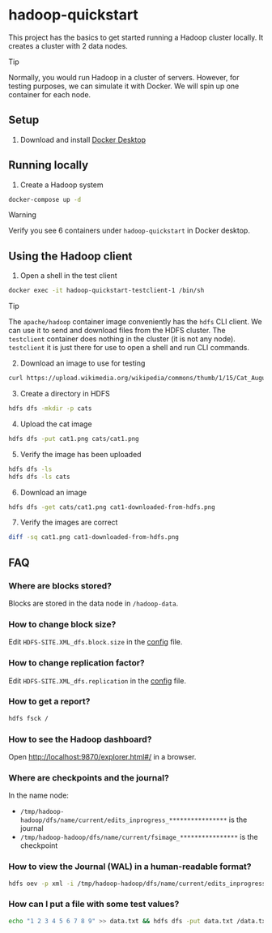 # hadoop-quickstart

This project has the basics to get started running a Hadoop cluster locally.
It creates a cluster with 2 data nodes.

> [!TIP]
> Normally, you would run Hadoop in a cluster of servers. 
> However, for testing purposes, we can simulate it with Docker.
> We will spin up one container for each node.

## Setup
1. Download and install [Docker Desktop](https://www.docker.com/products/docker-desktop/)


## Running locally
1. Create a Hadoop system
```bash
docker-compose up -d
```

> [!WARNING]
> Verify you see 6 containers under `hadoop-quickstart` in Docker desktop.

## Using the Hadoop client

1. Open a shell in the test client
```bash
docker exec -it hadoop-quickstart-testclient-1 /bin/sh
```

> [!TIP]
> The `apache/hadoop` container image conveniently has the `hdfs` CLI client.
> We can use it to send and download files from the HDFS cluster.
> The `testclient` container does nothing in the cluster (it is not any node).
> `testclient` it is just there for use to open a shell and run CLI commands.

2. Download an image to use for testing
```bash
curl https://upload.wikimedia.org/wikipedia/commons/thumb/1/15/Cat_August_2010-4.jpg/1024px-Cat_August_2010-4.jpg > cat1.png
```

3. Create a directory in HDFS
```bash
hdfs dfs -mkdir -p cats
```

4. Upload the cat image
```bash
hdfs dfs -put cat1.png cats/cat1.png
```

5. Verify the image has been uploaded
```bash
hdfs dfs -ls
hdfs dfs -ls cats
```

6. Download an image
```bash
hdfs dfs -get cats/cat1.png cat1-downloaded-from-hdfs.png
```

7. Verify the images are correct
```bash
diff -sq cat1.png cat1-downloaded-from-hdfs.png
```




## FAQ

### Where are blocks stored?

Blocks are stored in the data node in `/hadoop-data`.

### How to change block size?

Edit `HDFS-SITE.XML_dfs.block.size` in the [config](./config) file.

### How to change replication factor?

Edit `HDFS-SITE.XML_dfs.replication` in the [config](./config) file.

### How to get a report?

```bash
hdfs fsck /
```

### How to see the Hadoop dashboard?

Open [http://localhost:9870/explorer.html#/](http://localhost:9870/explorer.html#/) in a browser.

### Where are checkpoints and the journal?

In the name node:
- `/tmp/hadoop-hadoop/dfs/name/current/edits_inprogress_****************` is the journal
- `/tmp/hadoop-hadoop/dfs/name/current/fsimage_****************` is the checkpoint

### How to view the Journal (WAL) in a human-readable format?

```bash
hdfs oev -p xml -i /tmp/hadoop-hadoop/dfs/name/current/edits_inprogress_0000000000000000001 -o edits.xml && cat edits.xml
```

### How can I put a file with some test values?

```bash
echo "1 2 3 4 5 6 7 8 9" >> data.txt && hdfs dfs -put data.txt /data.txt
```
